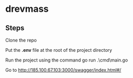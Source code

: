 # drevmass

## Steps
Clone the repo

Put the **.env** file at the root of the project directory

Run the project using the command go run .\cmd\main.go

Go to http://185.100.67.103:3000/swagger/index.html#/
